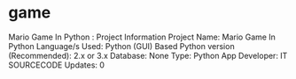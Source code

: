 # game

Mario Game In Python : Project Information
Project Name:	Mario Game In Python
Language/s Used:	Python (GUI) Based
Python version (Recommended):	2.x or 3.x
Database:	None
Type:	Python App
Developer:	IT SOURCECODE
Updates:	0
